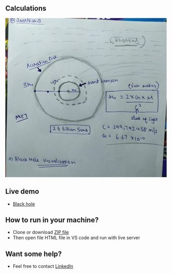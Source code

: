 ## Calculations 
![image](https://github.com/JustNikhill/Black-Hole-/blob/main/BlackHole%20calculations.jpeg)

## Live demo 
- [Black hole](https://justnikhill.github.io/Black-Hole-/)

## How to run in your machine? 
- Clone or download [ZIP file](https://github.com/JustNikhill/Black-Hole-/archive/refs/heads/main.zip)
- Then open file HTML file in VS code and run with live server

## Want some help? 
- Feel free to contact [LinkedIn](https://www.linkedin.com/in/nikhil-yadav-609435203/)

